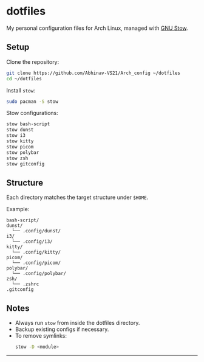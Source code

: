 # dotfiles

My personal configuration files for Arch Linux, managed with [GNU Stow](https://www.gnu.org/software/stow/).

## Setup

Clone the repository:
```bash
git clone https://github.com/Abhinav-VS21/Arch_config ~/dotfiles
cd ~/dotfiles
```

Install `stow`:
```bash
sudo pacman -S stow
```

Stow configurations:
```bash
stow bash-script
stow dunst
stow i3
stow kitty
stow picom
stow polybar
stow zsh
stow gitconfig
```

## Structure

Each directory matches the target structure under `$HOME`.

Example:
```
bash-script/
dunst/
  └── .config/dunst/
i3/
  └── .config/i3/
kitty/
  └── .config/kitty/
picom/
  └── .config/picom/
polybar/
  └── .config/polybar/
zsh/
  └── .zshrc
.gitconfig
```

## Notes

- Always run `stow` from inside the dotfiles directory.
- Backup existing configs if necessary.
- To remove symlinks:
  ```bash
  stow -D <module>
  ```

---

